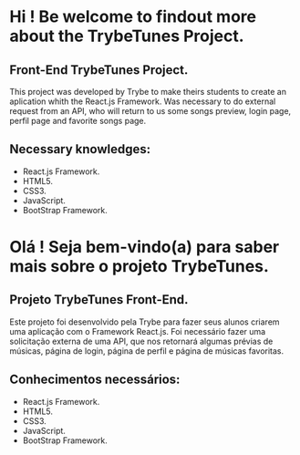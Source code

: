 # Hi ! Be welcome to findout more about the TrybeTunes Project.

## Front-End TrybeTunes Project.

This project was developed by Trybe to make theirs students to create an aplication whith the React.js Framework. Was necessary to do external request from an API, who will return to us some songs preview, login page, perfil page and favorite songs page.

## Necessary knowledges: 

* React.js Framework.
* HTML5.
* CSS3.
* JavaScript.
* BootStrap Framework.

# Olá ! Seja bem-vindo(a) para saber mais sobre o projeto TrybeTunes.

## Projeto TrybeTunes Front-End.

Este projeto foi desenvolvido pela Trybe para fazer seus alunos criarem uma aplicação com o Framework React.js. Foi necessário fazer uma solicitação externa de uma API, que nos retornará algumas prévias de músicas, página de login, página de perfil e página de músicas favoritas.

## Conhecimentos necessários:

* React.js Framework.
* HTML5.
* CSS3.
* JavaScript.
* BootStrap Framework.